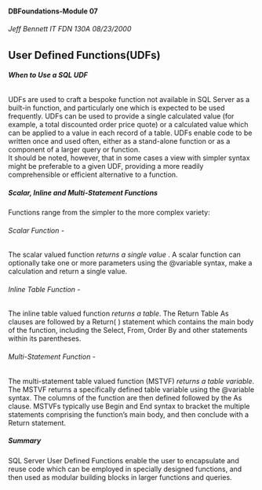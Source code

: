 #### DBFoundations-Module 07
###### Jeff Bennett IT FDN 130A  08/23/2000
## User Defined Functions(UDFs)

###### **When to Use a SQL UDF** 
UDFs are used to craft a bespoke function not available in SQL Server as a built-in function, and particularly one which is expected to be used frequently. UDFs can be used to provide a single calculated value (for example, a total discounted order price quote) or a calculated value which can be applied to a value in each record of a table.  UDFs enable code to be written once and used often, either as a stand-alone function or as a component of a larger query or function.  
It should be noted, however, that in some cases a view with simpler syntax might be preferable to a given UDF, providing a more readily comprehensible or efficient alternative to a function.

##### **Scalar, Inline and Multi-Statement Functions** 
Functions range from the simpler to the more complex variety:

###### Scalar Function -		
The scalar valued function *returns a single value* .  A scalar function can optionally take one or more parameters using the @variable syntax, make a calculation and return a single value.
    
###### Inline Table Function -		
The inline table valued function *returns a table*.  The Return Table As clauses are followed by a Return( ) statement which contains the main body of the function, including the Select, From, Order By and other statements within its parentheses.
  
###### Multi-Statement Function - 	
The multi-statement table valued function (MSTVF) *returns a table variable*.  The MSTVF returns a specifically defined table variable using the @variable syntax.  The columns of the function are then defined followed by the As clause.  MSTVFs typically use Begin and End syntax to bracket the multiple statements comprising the function’s main body, and then conclude with a Return statement.

##### **Summary** 
SQL Server User Defined Functions enable the user to encapsulate and reuse code which can be employed in specially designed functions, and then used as modular building blocks in larger functions and queries. 
